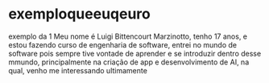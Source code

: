 # exemploqueeuqeuro

exemplo da 1
Meu nome é Luigi Bittencourt Marzinotto, tenho 17 anos, e estou fazendo curso de engenharia de software, entrei no mundo de software pois sempre tive vontade de aprender e se introduzir dentro desse mmundo, principalmente na criação de app e desenvolvimento de AI, na qual, venho me interessando ultimamente  
